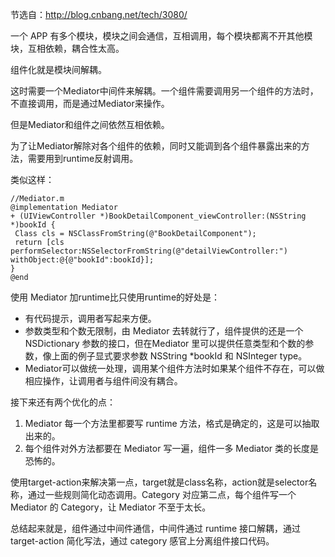 节选自：http://blog.cnbang.net/tech/3080/

一个 APP 有多个模块，模块之间会通信，互相调用，每个模块都离不开其他模块，互相依赖，耦合性太高。

组件化就是模块间解耦。

这时需要一个Mediator中间件来解耦。一个组件需要调用另一个组件的方法时，不直接调用，而是通过Mediator来操作。

但是Mediator和组件之间依然互相依赖。

为了让Mediator解除对各个组件的依赖，同时又能调到各个组件暴露出来的方法，需要用到runtime反射调用。

类似这样：
```
//Mediator.m
@implementation Mediator
+ (UIViewController *)BookDetailComponent_viewController:(NSString *)bookId {
 Class cls = NSClassFromString(@"BookDetailComponent");
 return [cls performSelector:NSSelectorFromString(@"detailViewController:") withObject:@{@"bookId":bookId}];
}
@end
```

使用 Mediator 加runtime比只使用runtime的好处是：

- 有代码提示，调用者写起来方便。
- 参数类型和个数无限制，由 Mediator 去转就行了，组件提供的还是一个 NSDictionary 参数的接口，但在Mediator 里可以提供任意类型和个数的参数，像上面的例子显式要求参数 NSString *bookId 和 NSInteger type。
- Mediator可以做统一处理，调用某个组件方法时如果某个组件不存在，可以做相应操作，让调用者与组件间没有耦合。

接下来还有两个优化的点：

1. Mediator 每一个方法里都要写 runtime 方法，格式是确定的，这是可以抽取出来的。
2. 每个组件对外方法都要在 Mediator 写一遍，组件一多 Mediator 类的长度是恐怖的。

使用target-action来解决第一点，target就是class名称，action就是selector名称，通过一些规则简化动态调用。Category 对应第二点，每个组件写一个 Mediator 的 Category，让 Mediator 不至于太长。

总结起来就是，组件通过中间件通信，中间件通过 runtime 接口解耦，通过 target-action 简化写法，通过 category 感官上分离组件接口代码。

